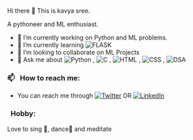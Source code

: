    Hi there 👋
   This is kavya sree. 
   
   A pythoneer and ML enthusiast. 
 
- 🔭 I’m currently working on Python and ML problems.
- 🌱 I’m currently learning ![FLASK](https://img.shields.io/badge/-Flask-05122A?style=flat&logo=flask)&nbsp;
- 👯 I’m looking to collaborate on ML Projects
- 💬 Ask me about ![Python](https://img.shields.io/badge/-Python-05122A?style=flat&logo=python)&nbsp;, ![C](https://img.shields.io/badge/--05122A?style=flat&logo=c)&nbsp;, ![HTML](https://img.shields.io/badge/-HTML-05122A?style=flat&logo=html)&nbsp;, ![CSS](https://img.shields.io/badge/-CSS-05122A?style=flat&logo=CSS3&logoColor=1572B6)&nbsp;, ![DSA](https://img.shields.io/badge/-DSA-05122A?)&nbsp;
### 📫 &nbsp; How to reach me:
- You can reach me through <a href="https://twitter.com/d_kavyasree_18?lang=en"><img alt="Twitter" src="https://img.shields.io/badge/Twitter%20-%230077B5.svg?&style=flat&logo=twitter&logoColor=white"/></a>&nbsp;OR <a href="https://www.linkedin.com/in/donkeshwar-kavyasree-b53807202/ 
"><img alt="LinkedIn" src="https://img.shields.io/badge/linkedin%20-%230077B5.svg?&style=flat&logo=linkedin&logoColor=white"/></a> &nbsp;
###  &nbsp; Hobby:
Love to sing 🎤, dance💃 and meditate

